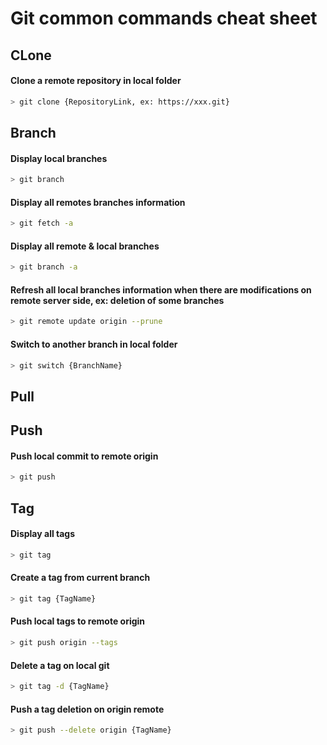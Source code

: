 # Git common commands cheat sheet

## CLone

#### Clone a remote repository in local folder
```bash
> git clone {RepositoryLink, ex: https://xxx.git}
```

## Branch

#### Display local branches
```bash
> git branch
```

#### Display all remotes branches information
```bash
> git fetch -a
```

#### Display all remote & local branches
```bash
> git branch -a
```

#### Refresh all local branches information when there are modifications on remote server side, ex: deletion of some branches
```bash
> git remote update origin --prune
```

#### Switch to another branch in local folder
```bash
> git switch {BranchName}
```

## Pull 



## Push

#### Push local commit to remote origin
```bash
> git push
```

## Tag

#### Display all tags
```bash
> git tag
```

#### Create a tag from current branch
```bash
> git tag {TagName}
```

#### Push local tags to remote origin 
```bash
> git push origin --tags
```

#### Delete a tag on local git
```bash
> git tag -d {TagName}
```

#### Push a tag deletion on origin remote
```bash
> git push --delete origin {TagName}
```

